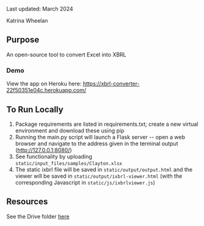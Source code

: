 

Last updated: March 2024

Katrina Wheelan

## Purpose

An open-source tool to convert Excel into XBRL

### Demo

View the app on Heroku here: https://xbrl-converter-22f50351e04c.herokuapp.com/

## To Run Locally

1. Package requirements are listed in requirements.txt; create a new virtual environment and download these using pip
2. Running the main.py script will launch a Flask server -- open a web browser and navigate to the address given in the terminal output (http://127.0.0.1:8080/)
3. See functionality by uploading `static/input_files/samples/Clayton.xlsx`
4. The static ixbrl file will be saved in `static/output/output.html` and the viewer will be saved in `static/output/ixbrl-viewer.html` (with the corresponding Javascript in `static/js/ixbrlviewer.js`)

## Resources 

See the Drive folder [here](https://drive.google.com/drive/folders/1tnDqeFb1Zo9Xs-2UOoLt4FNWaAYCto3Y)